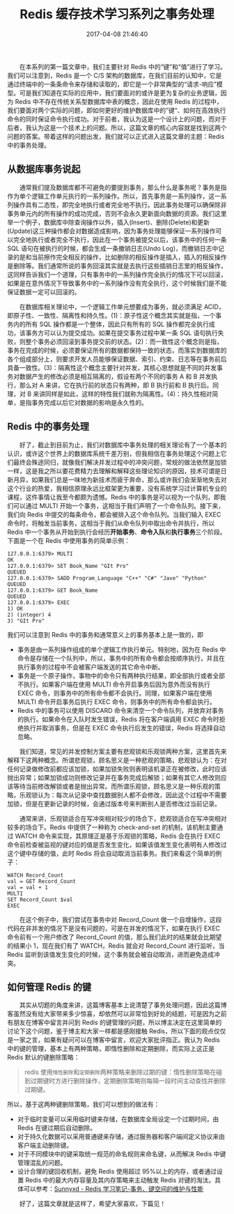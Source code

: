 ﻿---
abbrlink: 335366821
categories:
- 数据存储
date: 2017-04-08 21:46:40
description: 在这个例子中，我们尝试在事务中对 Record_Count 做一个自增操作，这段代码在非并发的情况下是没有问题的，可是在并发的情况下，如果在执行 EXEC 命令前有一个用户修改了 Record_Count 的值，那么我们此时的结果就会比期望的结果小 1，现在我们有了 WATCH，Redis 就会对 Record_Count 进行监听，当 Redis 监听到该值发生变化的时候，这个事务就会被自动取消，进而避免造成冲突;Redis 中提供了一种称为 check-and-set 的机制，该机制主要通过 WATCH 命令来实现，其原理正是基于乐观锁的策略，Redis 会在执行 EXEC 命令前检查被监视的键对应的值是否发生变化，如果该值发生变化表明有人修改过这个键中存储的值，此时 Redis 将会自动取消当前事务;特别地，因为在 Redis 中命令是存储在一个队列中，所以，事务中的所有命令都会按顺序执行，并且在执行事务的过程中不会被客户端发送的其它命令中断
tags:
- Redis
- 缓存
- 数据库
- 笔记
title: Redis 缓存技术学习系列之事务处理
---

&emsp;&emsp;在本系列的第一篇文章中，我们主要针对 Redis 中的“键”和“值”进行了学习。我们可以注意到，Redis 是一个 C/S 架构的数据库，在我们目前的认知中，它是通过终端中的一条条命令来存储和读取的，即它是一个非常典型的“请求-响应”模型。可是我们知道在实际的应用中，我们要面对的或许是更为复杂的业务逻辑，因为 Redis 中不存在传统关系型数据库中表的概念，因此在使用 Redis 的过程中，我们要面对两个实际的问题，即如何更好的维护数据库中的”键“、如何在高效执行命令的同时保证命令执行成功。对于前者，我认为这是一个设计上的问题，而对于后者，我认为这是一个技术上的问题。所以，这篇文章的核心内容就是找到这两个问题的答案。带着这样的问题出发，我们就可以正式进入这篇文章的主题：Redis 中的事务处理。

<!--more-->

## 从数据库事务说起

​&emsp;&emsp;通常我们提及数据库都不可避免的要提到事务，那么什么是事务呢？事务是指作为单个逻辑工作单元执行的一系列操作。所以，首先事务是一系列操作，这一系列操作具有二态性，即完全地执行或者完全地不执行。因此事务处理可以确保除非事务单元内的所有操作的成功完成，否则不会永久更新面向数据的资源。我们这里举一个例子，数据库中除查询操作以外，插入(Insert)、删除(Delete)和更新(Update)这三种操作都会对数据造成影响，因为事务处理能够保证一系列操作可以完全地执行或者完全不执行，因此在一个事务被提交以后，该事务中的任何一条 SQL 语句在被执行的时候，都会生成一条撤销日志(Undo Log)，而撤销日志中记录的是和当前擦作完全相反的操作，比如删除的相反操作是插入，插入的相反操作是删除等。我们通常所说的事务回滚其实就是去执行这些插销日志里的相反操作，这同样告诉我们一个道理，只有事务中的一系列操作完全执行的情况下可以回滚，如果是在意外情况下导致事务中的一系列操作没有完全执行，这个时候我们是不能保证数据一定可以回滚的。

​&emsp;&emsp;在数据库相关理论中，一个逻辑工作单元想要成为事务，就必须满足 ACID，即原子性、一致性、隔离性和持久性。(1)：原子性这个概念其实就是指，一个事务内的所有 SQL 操作都是一个整体，因此只有所有的 SQL 操作都完全执行成功，该事务方可以认为提交成功。如果在提交事务过程中某一条 SQL 语句执行失败，则整个事务必须回滚到事务提交前的状态。(2)：而一致性这个概念则是指，事务在完成的时候，必须要保证所有的数据都保持一致的状态，而落实到数据库的各个组成部分上，则要求开发人员能够保证数据、索引、约束、日志等在事务前后具备一致性。(3)：隔离性这个概念主要针对并发，其核心思想就是不同的并发事务对数据产生的修改必须是相互隔离的，假设有两个不同的事务 A 和 B 并发执行，那么对 A 来讲，它在执行前的状态只有两种，即 B 执行前和 B 执行后。同理，对 B 来讲同样是如此，这样的特性我们就称为隔离性。(4)：持久性相对简单，是指事务完成以后它对数据的影响是永久性的。

## Redis 中的事务处理

​&emsp;&emsp;好了，截止到目前为止，我们对数据库中事务处理的相关理论有了一个基本的认识，或许这个世界上的数据库系统千差万别，但我相信在事务处理这个问题上它们最终会殊途同归，就像我们解决并发过程中的冲突问题，常规的做法依然是加锁一样，这是我之所以要花费精力去理解和解释这些理论知识的原因，技术可谓是日新月异，如果我们总是一味地为新技术而疲于奔命，那么或许我们会渐渐地失去对这个行业的热爱，我相信原理永远比框架更为重要，没有系统学习过计算机专业的课程，这件事情让我至今都颇为遗憾。Redis 中的事务是可以视为一个队列，即我们可以通过 MULTI 开始一个事务，这相当于我们声明了一个命令队列。接下来，我们向 Redis 中提交的每条命令，都会被排入这个命令队列。当我们输入 EXEC 命令时，将触发当前事务，这相当于我们从命令队列中取出命令并执行，所以 Redis 中一个事务从开始到执行会经历**开始事务**、**命令入队**和**执行事务**三个阶段。下面是一个在 Redis 中使用事务的简单示例：

```plain
127.0.0.1:6379> MULTI
OK
127.0.0.1:6379> SET Book_Name "GIt Pro"
QUEUED
127.0.0.1:6379> SADD Program_Language "C++" "C#" "Jave" "Python" 
QUEUED
127.0.0.1:6379> GET Book_Name
QUEUED
127.0.0.1:6379> EXEC
1) OK
2) (integer) 4
3) "GIt Pro"
```

我们可以注意到 Redis 中的事务和通常意义上的事务基本上是一致的，即

* 事务是由一系列操作组成的单个逻辑工作执行单元。特别地，因为在 Redis 中命令是存储在一个队列中，所以，事务中的所有命令都会按顺序执行，并且在执行事务的过程中不会被客户端发送的其它命令中断。
* 事务是一个原子操作，事物中的命令只有两种执行结果，即全部执行或者全部不执行。如果客户端在使用 MULTI 命令开启事务后因为意外而没有执行 EXEC 命令，则事务中的所有命令都不会执行。同理，如果客户端在使用 MULTI 命令开启事务后执行 EXEC 命令，则事务中的所有命令都会执行。
* Redis 中的事务可以使用 DISCARD 命令来清空一个命令队列，并放弃对事务的执行。如果命令在入队时发生错误，Redis 将在客户端调用 EXEC 命令时拒绝执行并取消事务，但是在 EXEC 命令执行后发生的错误，Redis 将选择自动忽略。

&emsp;&emsp;我们知道，常见的并发控制方案主要有悲观锁和乐观锁两种方案，这里首先来解释下这两种概念。所谓悲观锁，顾名思义是一种悲观的策略，悲观锁认为：在对任何记录做修改前都应该加锁，如果加锁失败则表明该机录正在被修改，此时应该抛出异常；如果加锁成功则修改记录并在事务完成后解锁；如果有其它人修改则应该等待当前修改解锁或者是抛出异常。而所谓乐观锁，顾名思义是一种乐观的策略，乐观锁认为：每次从记录中查找数据别人都不会修改，因此这个过程中不需要加锁，但是在更新记录的时候，会通过版本号来判断别人是否修改过当前记录。

&emsp;&emsp;通常来讲，乐观锁适合在写冲突相对较少的场合下，悲观锁适合在写冲突相对较多的场合下。Redis 中提供了一种称为 check-and-set 的机制，该机制主要通过 WATCH 命令来实现，其原理正是基于乐观锁的策略，Redis 会在执行 EXEC 命令前检查被监视的键对应的值是否发生变化，如果该值发生变化表明有人修改过这个键中存储的值，此时 Redis 将会自动取消当前事务。我们来看这个简单的例子：

```plain
WATCH Record_Count
val = GET Record_Count
val = val + 1
MULTI
SET Record_Count $val
EXEC
```

&emsp;&emsp;在这个例子中，我们尝试在事务中对 Record_Count 做一个自增操作，这段代码在非并发的情况下是没有问题的，可是在并发的情况下，如果在执行 EXEC 命令前有一个用户修改了 Record_Count 的值，那么我们此时的结果就会比期望的结果小 1，现在我们有了 WATCH，Redis 就会对 Record_Count 进行监听，当 Redis 监听到该值发生变化的时候，这个事务就会被自动取消，进而避免造成冲突。



## 如何管理 Redis 的键

​&emsp;&emsp;其实从切题的角度来讲，这篇博客基本上说清楚了事务处理问题，因此这篇博客虽然没有给大家带来多少惊喜，却依然可以非常恰到好处的结题，可是因为之前有朋友在博客中留言并问到 Redis 的键管理的问题，所以博主决定在这里简单的讨论下这个问题，鉴于博主和大家一样都是感刚接触 Redis，所以下面的观点仅仅是一家之言，如果有疑问可以在博客中留言，欢迎大家批评指正。我认为 Redis 中的键的管理，基本上有两种策略，即惰性删除和定期删除，而实际上这正是 Redis 默认的键删除策略：

> redis 使用`惰性删除`和`定期删除`两种策略来删除过期的键：惰性删除策略在碰到过期键时方进行删除操作，定期删除策略则每隔一段时间主动查找并删除过期键。

所以，基于这两种键删除策略，我们可以想到的做法有：

* 对于临时变量可以采用临时键来存储，在数据库全局设定一个过期时间，由 Redis 在键过期后自动删除。
* 对于持久化数据可以采用普通键来存储，通过服务器和客户端间定义协议来由客户端主动删除键。
* 对于不同模块中的键采取统一规范的命名规则来命名键，从而解决 Redis 中键管理混乱的问题。
* 设计合理的键回收机制，避免 Redis 使用超过 95%以上的内存，或者通过设置 Redis 中的最大内存容量及其内存策略来主动触发 Redis 对键的淘汰。具体可以参考：[Sunnyxd - Redis 学习笔记-事务、键空间的维护与性能](https://segmentfault.com/a/1190000004171731)

&emsp;&emsp;好了，这篇文章就是这样了，希望大家喜欢，下篇见！